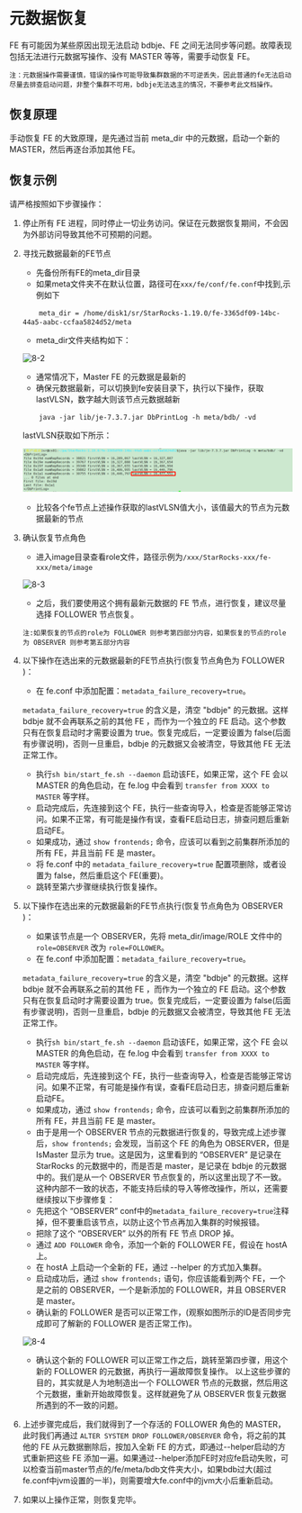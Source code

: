 # 元数据恢复

FE 有可能因为某些原因出现无法启动 bdbje、FE 之间无法同步等问题。故障表现包括无法进行元数据写操作、没有 MASTER 等等，需要手动恢复 FE。

`注：元数据操作需要谨慎，错误的操作可能导致集群数据的不可逆丢失，因此普通的fe无法启动尽量去排查启动问题，非整个集群不可用，bdbje无法选主的情况，不要参考此文档操作。`

## 恢复原理

手动恢复 FE 的大致原理，是先通过当前 meta_dir 中的元数据，启动一个新的 MASTER，然后再逐台添加其他 FE。

## 恢复示例

请严格按照如下步骤操作：

1. 停止所有 FE 进程，同时停止一切业务访问。保证在元数据恢复期间，不会因为外部访问导致其他不可预期的问题。
2. 寻找元数据最新的FE节点

    * 先备份所有FE的meta_dir目录
    * 如果meta文件夹不在默认位置，路径可在`xxx/fe/conf/fe.conf`中找到,示例如下

    ```shell
        meta_dir = /home/disk1/sr/StarRocks-1.19.0/fe-3365df09-14bc-44a5-aabc-ccfaa5824d52/meta
    ```

    * meta_dir文件夹结构如下：

    ![8-2](../assets/8-2.png)

    * 通常情况下，Master FE 的元数据是最新的
    * 确保元数据最新，可以切换到fe安装目录下，执行以下操作，获取lastVLSN，数字越大则该节点元数据越新

    ```shell
        java -jar lib/je-7.3.7.jar DbPrintLog -h meta/bdb/ -vd 
    ```

    lastVLSN获取如下所示：

    ![8-8](../assets/8-8.png)

    * 比较各个fe节点上述操作获取的lastVLSN值大小，该值最大的节点为元数据最新的节点

3. 确认恢复节点角色

    * 进入image目录查看role文件，路径示例为`/xxx/StarRocks-xxx/fe-xxx/meta/image`

    ![8-3](../assets/8-3.png)

    * 之后，我们要使用这个拥有最新元数据的 FE 节点，进行恢复，建议尽量选择 FOLLOWER 节点恢复。

    `注:如果恢复的节点的role为 FOLLOWER 则参考第四部分内容，如果恢复的节点的role为 OBSERVER 则参考第五部分内容`

4. 以下操作在选出来的元数据最新的FE节点执行(恢复节点角色为 FOLLOWER )：

    * 在 fe.conf 中添加配置：`metadata_failure_recovery=true`。

    `metadata_failure_recovery=true` 的含义是，清空 "bdbje" 的元数据。这样 bdbje 就不会再联系之前的其他 FE ，而作为一个独立的 FE 启动。这个参数只有在恢复启动时才需要设置为 true。恢复完成后，一定要设置为 false(后面有步骤说明)，否则一旦重启，bdbje 的元数据又会被清空，导致其他 FE 无法正常工作。
    * 执行`sh bin/start_fe.sh --daemon` 启动该FE，如果正常，这个 FE 会以 MASTER 的角色启动，在 fe.log 中会看到 `transfer from XXXX to MASTER` 等字样。
    * 启动完成后，先连接到这个 FE，执行一些查询导入，检查是否能够正常访问。如果不正常，有可能是操作有误，查看FE启动日志，排查问题后重新启动FE。
    * 如果成功，通过 `show frontends;` 命令，应该可以看到之前集群所添加的所有 FE，并且当前 FE 是 master。
    * 将 fe.conf 中的 `metadata_failure_recovery=true` 配置项删除，或者设置为 false，然后重启这个 FE(重要)。
    * 跳转至第六步骤继续执行恢复操作。

5. 以下操作在选出来的元数据最新的FE节点执行(恢复节点角色为 OBSERVER )：

    * 如果该节点是一个 OBSERVER，先将 meta_dir/image/ROLE 文件中的 `role=OBSERVER` 改为 `role=FOLLOWER`。
    * 在 fe.conf 中添加配置：`metadata_failure_recovery=true`。

    `metadata_failure_recovery=true` 的含义是，清空 "bdbje" 的元数据。这样 bdbje 就不会再联系之前的其他 FE ，而作为一个独立的 FE 启动。这个参数只有在恢复启动时才需要设置为 true。恢复完成后，一定要设置为 false(后面有步骤说明)，否则一旦重启，bdbje 的元数据又会被清空，导致其他 FE 无法正常工作。
    * 执行`sh bin/start_fe.sh --daemon` 启动该FE，如果正常，这个 FE 会以 MASTER 的角色启动，在 fe.log 中会看到 `transfer from XXXX to MASTER` 等字样。
    * 启动完成后，先连接到这个 FE，执行一些查询导入，检查是否能够正常访问。如果不正常，有可能是操作有误，查看FE启动日志，排查问题后重新启动FE。
    * 如果成功，通过 `show frontends;` 命令，应该可以看到之前集群所添加的所有 FE，并且当前 FE 是 master。
    * 由于是用一个 OBSERVER 节点的元数据进行恢复的，导致完成上述步骤后，`show frontends;` 会发现，当前这个 FE 的角色为 OBSERVER，但是 IsMaster 显示为 true。这是因为，这里看到的 “OBSERVER” 是记录在 StarRocks 的元数据中的，而是否是 master，是记录在 bdbje 的元数据中的。我们是从一个 OBSERVER 节点恢复的，所以这里出现了不一致。这种内部不一致的状态，不能支持后续的导入等修改操作，所以，还需要继续按以下步骤修复：
    * 先把这个 “OBSERVER” conf中的`metadata_failure_recovery=true`注释掉，但不要重启该节点，以防止这个节点再加入集群的时候报错。
    * 把除了这个 “OBSERVER” 以外的所有 FE 节点 DROP 掉。
    * 通过 `ADD FOLLOWER` 命令，添加一个新的 FOLLOWER FE，假设在 hostA 上。
    * 在 hostA 上启动一个全新的 FE，通过 --helper 的方式加入集群。
    * 启动成功后，通过 `show frontends;` 语句，你应该能看到两个 FE，一个是之前的 OBSERVER，一个是新添加的 FOLLOWER，并且 OBSERVER 是 master。
    * 确认新的 FOLLOWER 是否可以正常工作，(观察如图所示的ID是否同步完成即可了解新的 FOLLOWER 是否正常工作)。

    ![8-4](../assets/8-4.png)

    * 确认这个新的 FOLLOWER 可以正常工作之后，跳转至第四步骤，用这个新的 FOLLOWER 的元数据，再执行一遍故障恢复操作。 以上这些步骤的目的，其实就是人为地制造出一个 FOLLOWER 节点的元数据，然后用这个元数据，重新开始故障恢复。这样就避免了从 OBSERVER 恢复元数据所遇到的不一致的问题。

6. 上述步骤完成后，我们就得到了一个存活的 FOLLOWER 角色的 MASTER，此时我们再通过 `ALTER SYSTEM DROP FOLLOWER/OBSERVER` 命令，将之前的其他的 FE 从元数据删除后，按加入全新 FE 的方式，即通过--helper启动的方式重新把这些 FE 添加一遍。如果通过--helper添加FE时对应fe启动失败，可以检查当前master节点的/fe/meta/bdb文件夹大小，如果bdb过大(超过fe.conf中jvm设置的一半)，则需要增大fe.conf中的jvm大小后重新启动。

7. 如果以上操作正常，则恢复完毕。
